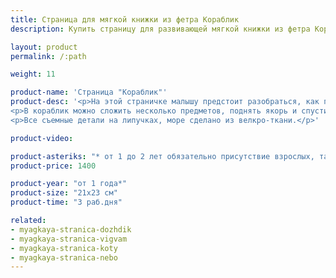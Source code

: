 ```yaml
---
title: Страница для мягкой книжки из фетра Кораблик
description: Купить страницу для развивающей мягкой книжки из фетра Кораблик в магазине KiddyTrick

layout: product
permalink: /:path

weight: 11

product-name: 'Страница "Кораблик"'
product-desc: '<p>На этой страничке малышу предстоит разобраться, как предметы взаимодействуют с водой. Тонет ли яблоко и резиновый мячик? А ботинок и чашка? Боится ли кот воды? Если ребенок не знает этого, можно вместе с ним провести небольшой эксперимент - достаточно набрать немного воды в ванну.</p>
<p>В кораблик можно сложить несколько предметов, поднять якорь и спустить паруса. На дне моря расположились кораллы, которые при любой опасности прячутся в рифе.</p>
<p>Все съемные детали на липучках, море сделано из велкро-ткани.</p>'

product-video:

product-asteriks: "* от 1 до 2 лет обязательно присутствие взрослых, так как на страничке присутствуют  мелкие детали, которые очень старательные детки могут проглотить."
product-price: 1400

product-year: "от 1 года*"
product-size: "21х23 см"
product-time: "3 раб.дня"

related:
- myagkaya-stranica-dozhdik
- myagkaya-stranica-vigvam
- myagkaya-stranica-koty
- myagkaya-stranica-nebo
---
```

	